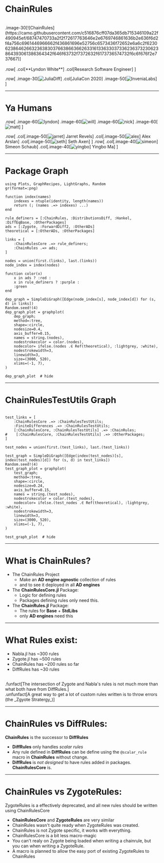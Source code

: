 # ChainRules
<br>
.image-30[![ChainRules](https://camo.githubusercontent.com/c516876cff07da365db715346109a22f490945ef/68747470733a2f2f72617763646e2e6769746861636b2e636f6d2f4a756c6961446966662f436861696e52756c6573436f72652e6a6c2f623062386462663236383037663866366263316133633037336236373230623864393061386364342f646f63732f7372632f6173736574732f6c6f676f2e737667)]
<br>
<br>
.row[
.col[**Lyndon White**]
.col[Research Software Engineer]
] 

.row[
.image-30[![JuliaDiff](https://avatars3.githubusercontent.com/u/7750915?s=200&v=4)]
.col[JuliaCon 2020]
.image-50[![InveniaLabs](https://www.invenia.ca/wp-content/themes/relish_theme/img/labs-logo.png)]
]

---

# Ya Humans
.row[
.image-60[![lyndon](humans/lyndon.png)]
.image-60[![will](humans/will.png)]
.image-60[![nick](humans/nick.png)]
.image-60[![matt](humans/matt.png)]
]

.row[
.col[.image-50[![jarret](humans/jarret.jpg)] Jarret Revels]
.col[.image-50[![alex](humans/alex.png)] Alex Arslan]
.col[.image-50[![seth](humans/seth.jpg)] Seth Axen]
]
.row[
.col[.image-40[![simeon](humans/simeon.png)] Simeon Schaub]
.col[.image-40[![yingbo](humans/yingbo.png)] Yingbo Ma]
]

---

# Package Graph

```@setup pkggraph
using Plots, GraphRecipes, LightGraphs, Random
gr(format=:png)

function index(names)
    indexes = ntuple(identity, length(names))
    return (; (names .=> indexes) ...)
end

rule_definers = [:ChainRules, :DistributionsDiff, :Hankel, :DiffEqBase, :OtherPackages]
ads = [:Zygote, :ForwardDiff2, :OtherADs]
theoretical = [:OtherADs, :OtherPackages]

links = [
    :ChainRulesCore .=> rule_definers;
    :ChainRules .=> ads;
]

nodes = union(first.(links), last.(links))
node_index = index(nodes)

function color(x)
    x in ads ? :red :
    x in rule_definers ? :purple :
    :green
end 

dep_graph = SimpleDiGraph([Edge(node_index[s], node_index[d]) for (s, d) in links])
Random.seed!(4)
dep_graph_plot = graphplot(
    dep_graph;
    method=:tree,
    shape=:circle,
    nodesize=0.4,
    axis_buffer=0.15,
    names = string.(nodes),   
    nodestrokecolor = color.(nodes),
    nodecolor= ifelse.(nodes .∈ Ref(theoretical), :lightgrey, :white),
    nodestrokewidth=3,
    linewidth=3,
    size=(3000, 520),
    xlims=(-1, 7),
)
```
```@example pkggraph
dep_graph_plot  # hide
```

---

# ChainRulesTestUtils Graph

```@setup pkggraph

test_links = [
    :ChainRulesCore .=> :ChainRulesTestUtils;
    :FiniteDifferences .=> :ChainRulesTestUtils;
    [:ChainRulesCore, :ChainRulesTestUtils] .=> :ChainRules;
#    [:ChainRulesCore, :ChainRulesTestUtils] .=> :OtherPackages;
]

test_nodes = union(first.(test_links), last.(test_links))

test_graph = SimpleDiGraph([Edge(index(test_nodes)[s], index(test_nodes)[d]) for (s, d) in test_links])
Random.seed!(4)
test_graph_plot = graphplot(
    test_graph;
    method=:tree,
    shape=:circle,
    nodesize=0.24,
    axis_buffer=0.15,
    names = string.(test_nodes),   
    nodestrokecolor = color.(test_nodes),
    nodecolor= ifelse.(test_nodes .∈ Ref(theoretical), :lightgrey, :white),
    nodestrokewidth=3,
    linewidth=3,
    size=(3000, 520),
    xlims=(-1, 7),
)
```
```@example pkggraph
test_graph_plot  # hide
```

---

# What is ChainRules?

 - The ChainRules Project
    - Make an **AD engine agnostic** collection of rules
    - and to see it deployed in all **AD engines**
 - The **ChainRulesCore.jl** Package:
    - Logic for defining rules
    - Packages defining rules only need this.
 - The **ChainRules.jl** Package:
    - The rules for **Base** + **StdLibs**
    - only **AD engines** need this

---

# What Rules exist:
 - Nabla.jl has ~300 rules
 - Zygote.jl has ~500 rules
 - ChainRules has ~200 rules so far
 - DiffRules has ~30 rules

<br>
.funfact[The intersection of Zygote and Nabla's rules is not much more than what both have from DiffRules.]
<br>
.unfunfact[A great way to get a lot of custom rules written is to throw errors (the _Zgyote Stratergy_)]


---

# ChainRules vs DiffRules:
**ChainRules** is the successor to **DiffRules**

 - **DiffRules** only handles _scalar rules_
 - Any rule defined in **DiffRules** can be define using the `@scalar_rule` macro in **ChainRules** without change.
 - **DiffRules** is _not designed_ to have rules added in packages. **ChainRulesCore** is.

---

# ChainRules vs ZygoteRules:
ZygoteRules is a effectively deprecated, and all new rules should be written using ChainRulesCore

 - **ChainRulesCore** and **ZygoteRules** are very similar
 - ChainRules wasn't quite ready when ZygoteRules was created.
 - ChainRules is not Zygote specific, it works with everything.
 - ChainRulesCore is a bit less macro-magic
 - You can't realy on Zygote being loaded when writing a chainrule, but you can when writing a ZygoteRule.
 - A macro is planned to allow the easy port of existing ZygoteRules to ChainRules
